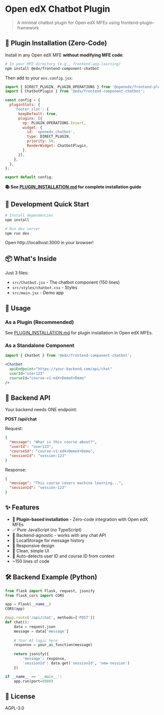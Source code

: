 # Open edX Chatbot Plugin

> A minimal chatbot plugin for Open edX MFEs using frontend-plugin-framework

## 🧩 Plugin Installation (Zero-Code)

Install in any Open edX MFE **without modifying MFE code**:

```bash
# In your MFE directory (e.g., frontend-app-learning)
npm install @edx/frontend-component-chatbot
```

Then add to your `env.config.jsx`:

```javascript
import { DIRECT_PLUGIN, PLUGIN_OPERATIONS } from '@openedx/frontend-plugin-framework';
import { ChatbotPlugin } from '@edx/frontend-component-chatbot';

const config = {
  pluginSlots: {
    'footer_slot': {
      keepDefault: true,
      plugins: [{
        op: PLUGIN_OPERATIONS.Insert,
        widget: {
          id: 'openedx_chatbot',
          type: DIRECT_PLUGIN,
          priority: 50,
          RenderWidget: ChatbotPlugin,
        },
      }],
    },
  },
};

export default config;
```

**📚 See [PLUGIN_INSTALLATION.md](./PLUGIN_INSTALLATION.md) for complete installation guide**

## 🚀 Development Quick Start

```bash
# Install dependencies
npm install

# Run dev server
npm run dev
```

Open http://localhost:3000 in your browser!

## 📦 What's Inside

Just 3 files:
- `src/Chatbot.jsx` - The chatbot component (150 lines)
- `src/styles/chatbot.css` - Styles
- `src/main.jsx` - Demo app

## 🔌 Usage

### As a Plugin (Recommended)

See [PLUGIN_INSTALLATION.md](./PLUGIN_INSTALLATION.md) for plugin installation in Open edX MFEs.

### As a Standalone Component

```jsx
import { Chatbot } from '@edx/frontend-component-chatbot';

<Chatbot
  apiEndpoint="https://your-backend.com/api/chat"
  userId="user123"
  courseId="course-v1:edX+DemoX+Demo"
/>
```

## 📡 Backend API

Your backend needs ONE endpoint:

**POST /api/chat**

Request:
```json
{
  "message": "What is this course about?",
  "userId": "user123",
  "courseId": "course-v1:edX+DemoX+Demo",
  "sessionId": "session-123"
}
```

Response:
```json
{
  "message": "This course covers machine learning...",
  "sessionId": "session-123"
}
```

## ✨ Features

- 🧩 **Plugin-based installation** - Zero-code integration with Open edX MFEs
- ✅ Pure JavaScript (no TypeScript)
- 🔌 Backend-agnostic - works with any chat API
- 💾 LocalStorage for message history
- 📱 Responsive design
- 🎨 Clean, simple UI
- 🔧 Auto-detects user ID and course ID from context
- ~150 lines of code

## 🛠️ Backend Example (Python)

```python
from flask import Flask, request, jsonify
from flask_cors import CORS

app = Flask(__name__)
CORS(app)

@app.route('/api/chat', methods=['POST'])
def chat():
    data = request.json
    message = data['message']
    
    # Your AI logic here
    response = your_ai_function(message)
    
    return jsonify({
        'message': response,
        'sessionId': data.get('sessionId', 'new-session')
    })

if __name__ == '__main__':
    app.run(port=8000)
```

## 📝 License

AGPL-3.0
